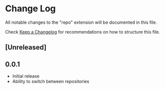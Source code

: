 # Change Log

All notable changes to the "repo" extension will be documented in this file.

Check [Keep a Changelog](http://keepachangelog.com/) for recommendations on how to structure this file.

## [Unreleased]

## 0.0.1

- Initial release
- Ability to switch between repositories

